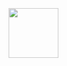 <div id="header" align="center">
  <img src="[https://media.giphy.com/media/M9gbBd9nbDrOTu1Mqx/giphy.gif](https://media1.giphy.com/media/v1.Y2lkPTc5MGI3NjExOXUyazN0ZTB3bGdnMG83a2lveGdoOTJzOG52NDdrNDh3MHd3OTB6OSZlcD12MV9pbnRlcm5hbF9naWZfYnlfaWQmY3Q9Zw/MDJ9IbxxvDUQM/giphy.gif)" width="100"/>
</div>
